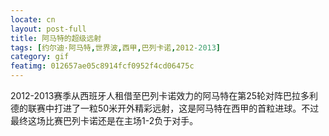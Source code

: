 ```yaml
---
locate: cn
layout: post-full
title: 阿马特的超级远射
tags: [约尔迪·阿马特,世界波,西甲,巴列卡诺,2012-2013]
category: gif
featimg: 012657ae05c8914fcf0952f4cd06475c
---
```


2012-2013赛季从西班牙人租借至巴列卡诺效力的阿马特在第25轮对阵巴拉多利德的联赛中打进了一粒50米开外精彩远射，这是阿马特在西甲的首粒进球。不过最终这场比赛巴列卡诺还是在主场1-2负于对手。